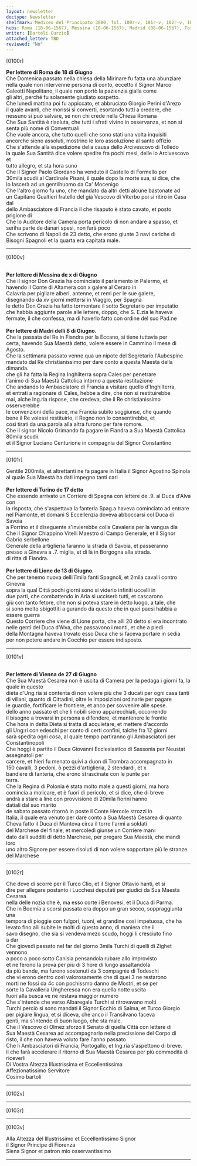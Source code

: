 ```yaml
---
layout: newsletter
doctype: Newsletter
shelfmark: Mediceo del Principato 3080, fol. 100r-v, 101r-v, 102r-v, 103r-v
hubs: Roma (18-06-1567), Messina (10-06-1567), Madrid (08-06-1567), Torino (17-06-1567), Lyon (13-06-1567), Wien (27-10-1567)
writer: [Bartoli Curzio]
attached_letter: TBD
reviewed: "No"
---
```


[0100r]  
  
  
<strong>Per lettere di Roma de 18 di Giugno</strong>  
Che Domenica passato nella chiesa della Mirinare fu fatta una abunziare  
nella quale non intervenne persona di conto, eccetto il Signor Marco  
Galeotti Napolitano, il quale non portò la pazienzia gialla come  
gli altri, perché fu solamente giudiato sospetto.  
Che lunedì mattina poi fu appiccato, et abbruciato Giorgio Perini d'Arezo  
il quale avanti, che morissi si converti, esortando tutti a credere, che  
nessuno si può salvare, se non chi crede nella Chiesa Romana  
Che Sua Santità è risoluta, che tutti i sfrati vivino in osservanza, et non si  
senta più nome di Conventuali  
Che vuole ancora, che tutto quelli che sono stati una volta inquisiti  
ancorche sieno assoluti, mostrino le loro assoluzione al santo offizio  
Che s'attende alla espedizione della causa dello Arcivescovo di Tolledo  
la quale Sua Santità dice volere spedire fra pochi mesi, delle lo Arcivescovo et  
tutto allegro, et sta hora suno  
Che il Signor Paolo Giordano ha venduto il Castello di Formello per  
30mila scudii al Cardinale Pisani, il quale dopo la morte sua, si dice, che  
lo lascerà ad un gentilhuomo da Ca' Mocenigo  
Che l'altro giorno fu uno, che mandato da altri detti alcune bastonate ad  
un Capitano Gualtieri fratello del già Vescovo di Viterbo poi si ritirò in Casa dal  
dello Ambasciatore di Francia il che risaputo è stato cavato, et posto prigione di  
Che lo Auditore della Camera porta pericolo di non andare a spasso, et  
seriha parte de danari spesi, non farà poco  
Che scrivono di Napoli de 23 detto, che erono giunte 3 navi cariche di  
Bisogni Spagnoli et la quarta era capitata male.  
  
---  

[0100v]  
  
  
<br/><strong>Per lettere di Messina de x di Giugno</strong>  
Che il signor Don Grazia ha cominciato il parlamento in Palermo, et  
havendo il Conte di Altamera con x galere al Ceraro in  
Calavria per pigliare alberi, antenne, et remi per le sue galere,  
disegnando da xv giorni mettersi in Viaggio, per Spagna  
le detto Don Grazia ha fatto tormentare il sotto Segretario per imputatio  
che habbia aggiunte parole alle lettere, doppo, che S. E.zia le haveva  
fermate, il che confessa, ma di haverlo fatto con ordine del suo Pad.ne  
<br/><strong>Per lettere di Madri delli 8 di Giugno.</strong>  
Che la passata del Re in Fiandra per la Eccano, si tiene tuttavia per  
certa, havendo Sua Maestà detto, volere essere in Cammino il mese di  
Agosto.  
Che la settimana passato venne qua un nipote del Segretario l'Aubespine  
mandato dal Re christianissimo per dare conto a questa Maestà della dimanda.  
che gli ha fatta la Regina Inghilterra sopra Cales per penetrare  
l'animo di Sua Maestà Cattolica intorno a questa restituzione  
Che andando lo Ambasciatore di Francia a visitare quello d'Inghilterra,  
et entrati a ragionare di Cales, hebbe a dire, che non si restituirebbe  
mai, alche Ing.ria rispose, che credeva, che il Re christianissimo osserverebbe  
le convenzioni della pace, ma Francia subito soggiunse, che quando  
bene il Re volessi restituirlo, il Regno non lo consentirebbe, et  
così tirati da una parola alla altra furono per fare romore.  
Che il signor Nicolo Grimando fa pagare in Fiandra a Sua Maestà Cattolica 80mila scudii.  
et il Signor Luciano Centurione in compagnia del Signor Constantino  
  
---  

[0101r]  
  
  
Gentile 200mila, et altrettanti ne fa pagare in Italia il Signor Agostino Spinola  
al quale Sua Maestà ha dati impegno tanti cari  
<br/><strong>Per lettere di Turino de 17 detto</strong>  
Che essendo arrivato un Corriere di Spagna con lettere de .9. al Duca d'Alva con  
la risposta, che s'aspettava la fanteria Spag.a haveva cominciato ad entrare  
nel Piamonte, et domani S Eccellenzia doveva abboccarsi col Duca di Savoia  
a Porrino et il diseguente s'invierebbe colla Cavaleria per la vangua dia  
Che il Signor Chiappino Vitelli Maestro di Campo Generale, et il Signor Gabrio serbellone  
Generale della artiglieria faranno la strada di Savoia, et passeranno  
presso a Ginevra a .7. miglia, et di là in Borgogna alla strada.  
di ritta di Fiandra.  
<br/><strong>Per lettere di Lione de 13 di Giugno.</strong>  
Che per tenemo nuova delli i̅i̅mila fanti Spagnoli, et 2mila cavalli contro Ginevra  
sopra la qual Città pochi giorni sono si viderio infiniti uccelli in  
due parti, che combattendo in Aria si ucciserò tutti, et cascarono  
giù con tanto fetore, che non si poteva stare in detto luogo, a tale, che  
si sono molto sbigottiti a gurando da questo che in quei paesi habbia a essere guerra  
Questo Corriere che viene di Lione porta, che alli 20 detto si era incontrato  
nelle genti del Duca d'Alva, che passavono i monti, et che a piedi  
della Montagna haveva trovato esso Duca che si faceva portare in sedia  
per non potere andare in Cocchio per essere indisposto.  
  
---  

[0101v]  
  
  
<br/><strong>Per lettere di Vienna de 27 di Giugno</strong>  
Che Sua Maestà Cesarea non è uscita di Camera per la pedaga i giorni fa, la quale in questo  
dieta d'Ung.ria si contenta di non volere più che 3 ducati per ogni casa tanti  
di villani, quanto di Cittadini, oltre le imposizioni ordinarie per pagare  
le guardie, fortificare le frontiere, et anco per sovvenire alle spese.  
dello anno passato et che li nobili sieno apparecchiati, occorrendo  
il bisogno a trovarsi in persona a difendere, et mantenere le frontie  
Che hora in detta Dieta si tratta di acquietare, et mettere d'accordo  
gli Ung:ri con edeschi per conto di certi confini, talche fra 12 giorni  
sarà spedita ogni cosa, al quale tempo partiranno gli Ambasciatori per  
Constantinopoli  
Che hoggi è partito il Duca Giovanni Ecclesiastico di Sassonia per Neustat assegnatoli per  
carcere, et hieri fu menato quivi a duon di Trombra accompagnato in  
150 cavalli, 3 pedoni, ò pezzi d'artiglieria, 2 stendardi, et x  
bandiere di fanteria, che erono strascinate con le punte per  
terra.  
Che la Regina di Polonia è stata molto male a questi giorni, ma hora  
comincia a molicare, et è fuori di pericolo, et si dice, che di breve  
andrà a stare a line con provvisione di 20mila fiorini hanno  
datiali dal suo marito  
de sabato passato ritornò in poste il Conte Hercole strozzi in  
Italia, il quale era venuto per dare conto a Sua Maestà Cesarea di quanto  
Cheva fatto il Duca di Mantova circa il torre l'armi a soldati  
del Marchese del finale, et mercoledì giunse un Corriere man꞊  
dato dalli sudditi di detto Marchese, per pregare Sua Maestà, che mandi loro  
uno altro Signore per essere risoluti di non volere sopportare più le stranze  
del Marchese  
  
---  

[0102r]  
  
  
Che dove di scorre per il Turco Clio, et il Signor Ottavio hanti, et si  
dire per allegare postanto i Lucchesi deputati per giudici da Sua Maestà Cesarea  
nella delle nozia che è, ma esso corte i Benovesi, et il Duca di Parma.  
Che in Boemia a scorsi passata era doppo un gran secco, soppraggiunta una  
tempora di pioggie con fulgori, tuoni, et grandine così impetuosa, che ha  
levato fino alli subite le molti di questo anno, di maniera che il  
savo disegno, che sia si vendeva mezo scudo, hoggi li cresciuto fino  
a dar  
Che giovedì passato nel far del giorno 3mila Turchi di quelli di Zighet vennono  
a poco a poco sotto Canisia pensandola rubare allo improvisto  
et ne ferono la prova per più di 3 hore di lungo assaltandola  
da più bande, ma furono sostenuti da 3 compagnie di Todeschi  
che vi erono dentro così valorosamente che di quei 3 ne restarono  
morti ne fossi da 4c con pochissmo danno de Mostri, et se per  
sorte la Cavalleria Ungheresca non era quella notte uscita  
fuori alla busca ve ne restava maggior numero  
Che s'intende che verso Albaregale Turchi si ritrovavano molti  
Turchi perciò si sono mandati il Signor Ecchio di Salma, et Turco Giorgio  
per pigiare lingua, et si diceva, che anco il Transilvano faceva  
genti, ma s'intende di buon luogo, che sta male.  
Che il Vescovo di Olmez sforzo il Senato di quella Città con lettere di  
Sua Maestà Cesarea ad accompagnarlo nella precissione del Corpo di  
risto, il che non haveva voluto fare l'anno passato  
Che li Ambasciatori di Francia, Portogallo, et Ing.ria s'aspettono di breve.  
il che farà accelerare il ritorno di Sua Maestà Cesarea per più commodità di  
riceverli  
Di Vostra Altezza Illustrissima et Eccellentissima  
Affezionatissimo Servitore  
Cosimo bartoli  
  
---  

[0102v]  
  
  
  
---  

[0103r]  
  
  
  
---  

[0103v]  
  
  
Alla Altezza del Illustrissimo et Eccellentissimo Signor  
il Signor Principe di Fiorenza  
Siena Signor et patron mio osservantissimo  
  
---  

